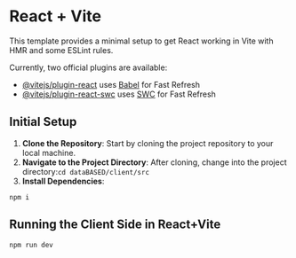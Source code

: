# React + Vite

This template provides a minimal setup to get React working in Vite with HMR and some ESLint rules.

Currently, two official plugins are available:

- [@vitejs/plugin-react](https://github.com/vitejs/vite-plugin-react/blob/main/packages/plugin-react/README.md) uses [Babel](https://babeljs.io/) for Fast Refresh
- [@vitejs/plugin-react-swc](https://github.com/vitejs/vite-plugin-react-swc) uses [SWC](https://swc.rs/) for Fast Refresh


## Initial Setup

1. **Clone the Repository**: Start by cloning the project repository to your local machine.
2. **Navigate to the Project Directory**: After cloning, change into the project directory:`cd dataBASED/client/src`
3. **Install Dependencies**:
```
npm i
```


## Running the Client Side in React+Vite

   ```
   npm run dev
   ```
